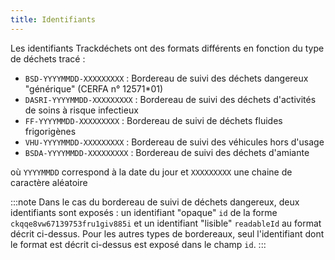 ```yaml
---
title: Identifiants
---
```


Les identifiants Trackdéchets ont des formats différents en fonction du type de déchets tracé :

- `BSD-YYYYMMDD-XXXXXXXXX` : Bordereau de suivi des déchets dangereux "générique" (CERFA n° 12571\*01)
- `DASRI-YYYYMMDD-XXXXXXXXX` : Bordereau de suivi des déchets d'activités de soins à risque infectieux
- `FF-YYYYMMDD-XXXXXXXXX` : Bordereau de suivi de déchets fluides frigorigènes
- `VHU-YYYYMMDD-XXXXXXXXX` : Bordereau de suivi des véhicules hors d'usage
- `BSDA-YYYYMMDD-XXXXXXXXX` : Bordereau de suivi des déchets d'amiante

où `YYYYMMDD` correspond à la date du jour et `XXXXXXXXX` une chaine de caractère aléatoire

:::note
Dans le cas du bordereau de suivi de déchets dangereux, deux identifiants sont exposés : un identifiant "opaque" `id` de la forme `ckqqe8vw67139753fru1giv885i` et un identifiant "lisible" `readableId` au format décrit ci-dessus.
Pour les autres types de bordereaux, seul l'identifiant dont le format est décrit ci-dessus est exposé dans le champ `id`.
:::

